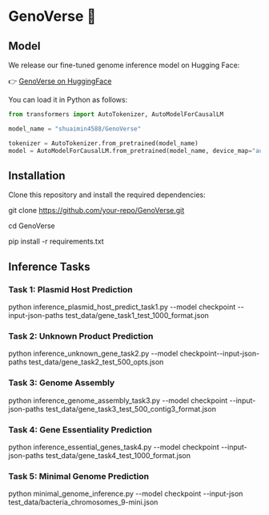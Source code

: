 # GenoVerse 🧬
## Model
We release our fine-tuned genome inference model on Hugging Face:

👉 [GenoVerse on HuggingFace](https://huggingface.co/shuaimin4588/GenoVerse)

You can load it in Python as follows:

```python
from transformers import AutoTokenizer, AutoModelForCausalLM

model_name = "shuaimin4588/GenoVerse"

tokenizer = AutoTokenizer.from_pretrained(model_name)
model = AutoModelForCausalLM.from_pretrained(model_name, device_map="auto")
```
## Installation
Clone this repository and install the required dependencies:

git clone https://github.com/your-repo/GenoVerse.git

cd GenoVerse

pip install -r requirements.txt

## Inference Tasks
### Task 1: Plasmid Host Prediction

python inference_plasmid_host_predict_task1.py --model checkpoint --input-json-paths test_data/gene_task1_test_1000_format.json

### Task 2: Unknown Product Prediction

python inference_unknown_gene_task2.py --model checkpoint--input-json-paths test_data/gene_task2_test_500_opts.json

### Task 3: Genome Assembly

python inference_genome_assembly_task3.py --model checkpoint --input-json-paths test_data/gene_task3_test_500_contig3_format.json 

### Task 4: Gene Essentiality Prediction

python inference_essential_genes_task4.py --model checkpoint --input-json-paths test_data/gene_task4_test_1000_format.json 

### Task 5: Minimal Genome Prediction

python minimal_genome_inference.py --model checkpoint --input-json test_data/bacteria_chromosomes_9-mini.json
